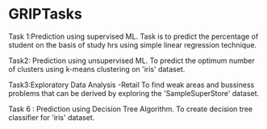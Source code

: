 # GRIPTasks

Task 1:Prediction using supervised ML.
       Task is to predict the percentage of student on the basis of study hrs using simple linear regression technique.

Task2: Prediction using unsupervised ML.
       To predict the optimum number of clusters using k-means clustering on 'iris' dataset.

Task3:Exploratory Data Analysis -Retail
      To find weak areas and bussiness problems that can be derived by exploring the 'SampleSuperStore' dataset.
      
Task 6 : Prediction using Decision Tree Algorithm.
         To create decision tree classifier for 'iris' dataset. 
